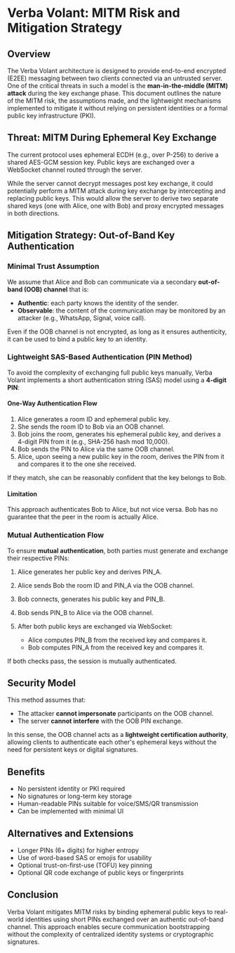 # Verba Volant: MITM Risk and Mitigation Strategy

## Overview

The Verba Volant architecture is designed to provide end-to-end encrypted (E2EE) messaging between two clients connected via an untrusted server. One of the critical threats in such a model is the **man-in-the-middle (MITM) attack** during the key exchange phase. This document outlines the nature of the MITM risk, the assumptions made, and the lightweight mechanisms implemented to mitigate it without relying on persistent identities or a formal public key infrastructure (PKI).

## Threat: MITM During Ephemeral Key Exchange

The current protocol uses ephemeral ECDH (e.g., over P-256) to derive a shared AES-GCM session key. Public keys are exchanged over a WebSocket channel routed through the server.

While the server cannot decrypt messages post key exchange, it could potentially perform a MITM attack during key exchange by intercepting and replacing public keys. This would allow the server to derive two separate shared keys (one with Alice, one with Bob) and proxy encrypted messages in both directions.

## Mitigation Strategy: Out-of-Band Key Authentication

### Minimal Trust Assumption

We assume that Alice and Bob can communicate via a secondary **out-of-band (OOB) channel** that is:

* **Authentic**: each party knows the identity of the sender.
* **Observable**: the content of the communication may be monitored by an attacker (e.g., WhatsApp, Signal, voice call).

Even if the OOB channel is not encrypted, as long as it ensures authenticity, it can be used to bind a public key to an identity.

### Lightweight SAS-Based Authentication (PIN Method)

To avoid the complexity of exchanging full public keys manually, Verba Volant implements a short authentication string (SAS) model using a **4-digit PIN**:

#### One-Way Authentication Flow

1. Alice generates a room ID and ephemeral public key.
2. She sends the room ID to Bob via an OOB channel.
3. Bob joins the room, generates his ephemeral public key, and derives a 4-digit PIN from it (e.g., SHA-256 hash mod 10,000).
4. Bob sends the PIN to Alice via the same OOB channel.
5. Alice, upon seeing a new public key in the room, derives the PIN from it and compares it to the one she received.

If they match, she can be reasonably confident that the key belongs to Bob.

#### Limitation

This approach authenticates Bob to Alice, but not vice versa. Bob has no guarantee that the peer in the room is actually Alice.

### Mutual Authentication Flow

To ensure **mutual authentication**, both parties must generate and exchange their respective PINs:

1. Alice generates her public key and derives PIN\_A.
2. Alice sends Bob the room ID and PIN\_A via the OOB channel.
3. Bob connects, generates his public key and PIN\_B.
4. Bob sends PIN\_B to Alice via the OOB channel.
5. After both public keys are exchanged via WebSocket:

   * Alice computes PIN\_B from the received key and compares it.
   * Bob computes PIN\_A from the received key and compares it.

If both checks pass, the session is mutually authenticated.

## Security Model

This method assumes that:

* The attacker **cannot impersonate** participants on the OOB channel.
* The server **cannot interfere** with the OOB PIN exchange.

In this sense, the OOB channel acts as a **lightweight certification authority**, allowing clients to authenticate each other's ephemeral keys without the need for persistent keys or digital signatures.

## Benefits

* No persistent identity or PKI required
* No signatures or long-term key storage
* Human-readable PINs suitable for voice/SMS/QR transmission
* Can be implemented with minimal UI

## Alternatives and Extensions

* Longer PINs (6+ digits) for higher entropy
* Use of word-based SAS or emojis for usability
* Optional trust-on-first-use (TOFU) key pinning
* Optional QR code exchange of public keys or fingerprints

## Conclusion

Verba Volant mitigates MITM risks by binding ephemeral public keys to real-world identities using short PINs exchanged over an authentic out-of-band channel. This approach enables secure communication bootstrapping without the complexity of centralized identity systems or cryptographic signatures.
